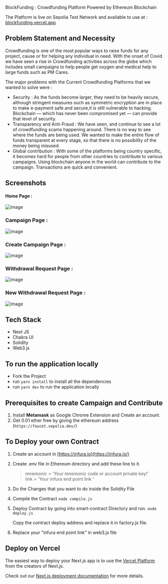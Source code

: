 BlockFunding : Crowdfunding Platform Powered by Ethereum Blockchain

The Platform is live on Sepolia Test Network and available to use at : [blockfunding.vercel.app](https://blockfunding.vercel.app/)

## Problem Statement and Necessity

Crowdfunding is one of the most popular ways to raise funds for any project, cause or for helping any individual in need. With the onset of Covid we have seen a rise in Crowdfunding activities across the globe which includes small campaigns to help people get oxygen and medical help to large funds such as PM Cares.

The major problems with the Current Crowdfunding Platforms that we wanted to solve were :

- Security : As the funds become larger, they need to be heavily secure, although stringent measures such as symmetric encryption are in place to make e-payment safe and secure,it is still vulnerable to hacking. Blockchain — which has never been compromised yet — can provide that level of security.
- Transparency and Anti-Fraud : We have seen, and continue to see a lot of crowdfunding scams happening around. There is no way to see where the funds are being used. We wanted to make the entire flow of funds transparent at every stage, so that there is no possibility of the money being misused.
- Global contribution : With some of the platforms being country specific, it becomes hard for people from other countries to contribute to various campaigns. Using blockchain anyone in the world can contribute to the campaign. Transactions are quick and convenient.

## Screenshots

#### Home Page :

![image](https://user-images.githubusercontent.com/)

### Campaign Page :

![image](https://user-images.githubusercontent.com/)

### Create Campaign Page :

![image](https://user-images.githubusercontent.com/)

### Withdrawal Request Page :

![image](https://user-images.githubusercontent.com/)

### New Withdrawal Request Page :

![image](https://user-images.githubusercontent.com/)

## Tech Stack

- Next JS
- Chakra UI
- Solidity
- Web3.js

## To run the application locally

- Fork the Project
- run `yarn install` to install all the dependencies
- run `yarn dev` to run the application locally

## Prerequisites to create Campaign and Contribute

1. Install **Metamask** as Google Chrome Extension and Create an account.
2. Get 0.01 ether free by giving the ethereum address <br>(`https://faucet.sepolia.dev/`)

## To Deploy your own Contract

1. Create an account in [https://infura.io](https://infura.io/)
2. Create .env file in Ethereum directory and add these line to it.
   > mnemonic = 'Your mnemonic code or account private key!' <br>
   > link = 'Your infura end point link '
3. Do the Changes that you want to do inside the Solidity File
4. Compile the Contract
   `node compile.js`
5. Deploy Contract by going into smart-contract Directory and run.
   `node deploy.js`

   Copy the contract deploy address and replace it in factory.js file.

6. Replace your "infura end point link" in web3.js file

## Deploy on Vercel

The easiest way to deploy your Next.js app is to use the [Vercel Platform](https://vercel.com/new) from the creators of Next.js.

Check out our [Next.js deployment documentation](https://nextjs.org/docs/deployment) for more details.

